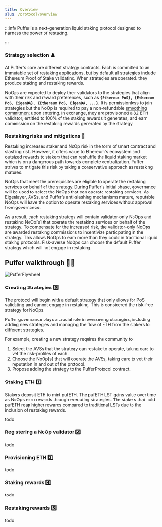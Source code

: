 ```yaml
---
title: Overview
slug: /protocol/overview
---
```

:::info 
Puffer is a next-generation liquid staking protocol designed to harness the power of restaking.

:::

### Strategy selection ♟️
At Puffer's core are different strategy contracts. Each is committed to an immutable set of restaking applications, but by default all strategies include Ethereum Proof of Stake validating. When strategies are operated, they produce staking and restaking rewards. 

NoOps are expected to deploy their validators to the strategies that align with their risk and reward preferences, such as **`{Ethereum PoS}, {Ethereum PoS, EigenDA}, {Ethereum PoS, EigenDA, ...}`**. It is permissionless to join strategies but the NoOp is required to pay a non-refundable [smoothing commitment](/protocol/smoothing-commitments) upon entering. In exchange, they are provisioned a 32 ETH validator, entitled to 100% of the staking rewards it generates, and earn commission on the restaking rewards generated by the strategy.


### Restaking risks and mitigations 🚧
Restaking increases staker and NoOp risk in the form of smart contract and slashing risk. However, it offers value to Ethereum's ecosystem and outsized rewards to stakers that can reshuffle the liquid staking market, which is on a dangerous path towards complete centralization. Puffer strives to mitigate this risk by taking a conservative approach as restaking matures. 

NoOps that meet the prerequisites are eligible to operate the restaking services on behalf of the strategy. During Puffer's initial phase, governance will be used to select the NoOps that can operate restaking services. As Eigenlayer, AVSs, and Puffer’s anti-slashing mechanisms mature, reputable NoOps will have the option to operate restaking services without approval from governance.

As a result, each restaking strategy will contain validator-only NoOps and restaking NoOp[s] that operate the restaking services on behalf of the strategy. To compensate for the increased risk, the validator-only NoOps are awarded restaking commissions to incentivize participating in the strategy. This allows NoOps to earn more than they could in traditional liquid staking protocols. Risk-averse NoOps can choose the default Puffer strategy which will not engage in restaking.

## Puffer walkthrough 👩‍🏫

<div style={{textAlign: 'center'}}>

![PufferFlywheel](/img/PufferProtocol.svg)
</div>

### Creating Strategies 0️⃣
The protocol will begin with a default strategy that only allows for PoS validating and cannot engage in restaking. This is considered the risk-free strategy for NoOps.

Puffer governance plays a crucial role in overseeing strategies, including adding new strategies and managing the flow of ETH from the stakers to different strategies. 

For example, creating a new strategy requires the community to:
1. Select the AVSs that the strategy can restake to operate, taking care to vet the risk-profiles of each.  
2. Choose the NoOp[s] that will operate the AVSs, taking care to vet their reputation in and out of the protocol.
2. Propose adding the strategy to the PufferProtocol contract.

### Staking ETH  1️⃣
Stakers deposit ETH to mint pufETH. 
The pufETH LST gains value over time as NoOps earn rewards through executing strategies. The stakers that hold pufETH reap higher rewards compared to traditional LSTs due to the inclusion of restaking rewards.

todo

### Registering a NoOp validator 2️⃣
todo

### Provisioning ETH 3️⃣
todo

### Staking rewards 4️⃣
todo

### Restaking rewards 5️⃣
todo